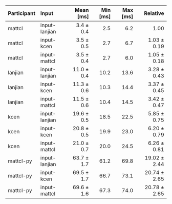 | Participant | Input | Mean [ms] | Min [ms] | Max [ms] | Relative |
|:---|:---|---:|---:|---:|---:|
| mattcl | input-lanjian | 3.4 ± 0.4 | 2.5 | 6.2 | 1.00 |
| mattcl | input-kcen | 3.5 ± 0.5 | 2.7 | 6.7 | 1.03 ± 0.19 |
| mattcl | input-mattcl | 3.5 ± 0.4 | 2.7 | 6.0 | 1.05 ± 0.18 |
| lanjian | input-lanjian | 11.0 ± 0.4 | 10.2 | 13.6 | 3.28 ± 0.43 |
| lanjian | input-kcen | 11.3 ± 0.6 | 10.3 | 14.4 | 3.37 ± 0.45 |
| lanjian | input-mattcl | 11.5 ± 0.6 | 10.4 | 14.5 | 3.42 ± 0.47 |
| kcen | input-lanjian | 19.6 ± 0.5 | 18.5 | 22.5 | 5.85 ± 0.75 |
| kcen | input-kcen | 20.8 ± 0.5 | 19.9 | 23.0 | 6.20 ± 0.79 |
| kcen | input-mattcl | 21.0 ± 0.7 | 20.0 | 24.5 | 6.26 ± 0.81 |
| mattcl-py | input-lanjian | 63.7 ± 1.7 | 61.2 | 69.8 | 19.02 ± 2.44 |
| mattcl-py | input-kcen | 69.5 ± 1.7 | 66.7 | 73.1 | 20.74 ± 2.65 |
| mattcl-py | input-mattcl | 69.6 ± 1.6 | 67.3 | 74.0 | 20.78 ± 2.65 |
